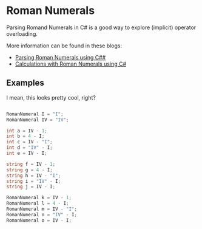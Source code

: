 # Roman Numerals
Parsing Romand Numerals in C# is a good way to explore
(implicit) operator overloading.

More information can be found in these blogs:
- <a href="https://keestalkstech.com/2017/08/parsing-roman-numerals-using-csharp/">Parsing Roman Numerals using C##</a>
- <a href="https://keestalkstech.com/2017/08/calculations-with-roman-numerals-in-csharp/">Calculations with Roman Numerals using C#</a>

## Examples
I mean, this looks pretty cool, right?

```csharp

RomanNumeral I = "I";
RomanNumeral IV = "IV";

int a = IV - 1;
int b = 4 - I;
int c = IV - "I";
int d = "IV" - I;
int e = IV - I;

string f = IV - 1;
string g = 4 - I;
string h = IV - "I";
string i = "IV" - I;
string j = IV - I;

RomanNumeral k = IV - 1;
RomanNumeral l = 4 - I;
RomanNumeral m = IV - "I";
RomanNumeral n = "IV" - I;
RomanNumeral o = IV - I;
```
